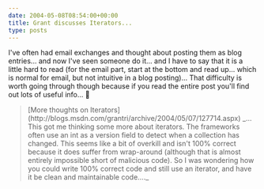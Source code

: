 ```yaml
---
date: 2004-05-08T08:54:00+00:00
title: Grant discusses Iterators...
type: posts
---
```

I've often had email exchanges and thought about posting them as blog entries... and now I've seen someone do it... and I have to say that it is a little hard to read (for the email part, start at the bottom and read up... which is normal for email, but not intuitive in a blog posting)... That difficulty is worth going through though because if you read the entire post you'll find out lots of useful info... 🙂

<blockquote dir="ltr" style="MARGIN-RIGHT: 0px">
  <div>
    [More thoughts on Iterators](http://blogs.msdn.com/grantri/archive/2004/05/07/127714.aspx)  _... This got me thinking some more about iterators.  The frameworks often use an int as a version field to detect when a collection has changed.  This seems like a bit of overkill and isn't 100% correct because it does suffer from wrap-around (although that is almost entirely impossible short of malicious code).  So I was wondering how you could write 100% correct code and still use an iterator, and have it be clean and maintainable code...._
  </div>
</blockquote>
